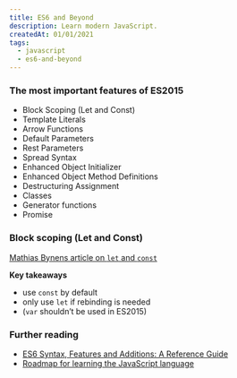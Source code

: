 ```yaml
---
title: ES6 and Beyond
description: Learn modern JavaScript.
createdAt: 01/01/2021
tags:
  - javascript
  - es6-and-beyond
---
```


### The most important features of ES2015

- Block Scoping (Let and Const)
- Template Literals
- Arrow Functions
- Default Parameters
- Rest Parameters
- Spread Syntax
- Enhanced Object Initializer
- Enhanced Object Method Definitions
- Destructuring Assignment
- Classes
- Generator functions
- Promise

### Block scoping (Let and Const)

[Mathias Bynens article on `let` and `const`](https://mathiasbynens.be/notes/es6-const)

**Key takeaways**

- use `const` by default
- only use `let` if rebinding is needed
- (`var` shouldn’t be used in ES2015)

### Further reading

- [ES6 Syntax, Features and Additions: A Reference Guide](https://www.telerik.com/blogs/es6-syntax-features-and-additions)
- [Roadmap for learning the JavaScript language](https://bytearcher.com/articles/roadmap-for-learning-javascript-language/)